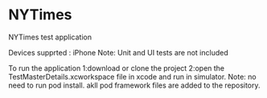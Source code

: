 # NYTimes
NYTimes test application

Devices supprted : iPhone
Note: Unit and UI tests are not included

To run the application 
1:download or clone the project
2:open the TestMasterDetails.xcworkspace file in xcode and run in simulator.
Note: no need to run pod install. akll pod framework files are added to the repository.


